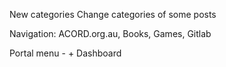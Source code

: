 New categories
Change categories of some posts

Navigation: ACORD.org.au, Books, Games, Gitlab 

Portal menu - + Dashboard
